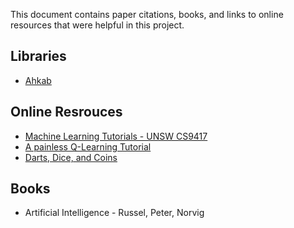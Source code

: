 This document contains paper citations, books, and links to online resources 
that were helpful in this project.

## Libraries

* [Ahkab](https://ahkab.github.io/ahkab/)

## Online Resrouces

* [Machine Learning Tutorials - UNSW CS9417](http://www.cse.unsw.edu.au/~cs9417ml/)
* [A painless Q-Learning Tutorial](http://mnemstudio.org/path-finding-q-learning-tutorial.htm)
* [Darts, Dice, and Coins](http://www.keithschwarz.com/darts-dice-coins/)

## Books

* Artificial Intelligence - Russel, Peter, Norvig